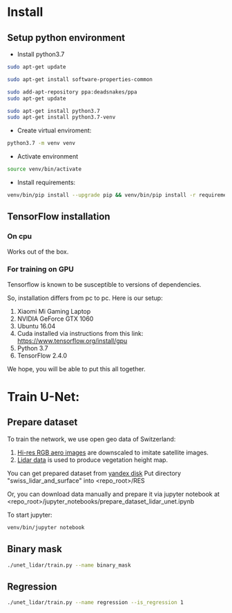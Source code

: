 # Install

## Setup python environment

* Install python3.7

```bash
sudo apt-get update

sudo apt-get install software-properties-common

sudo add-apt-repository ppa:deadsnakes/ppa
sudo apt-get update

sudo apt-get install python3.7
sudo apt-get install python3.7-venv
```

* Create virtual enviroment:
```bash
python3.7 -m venv venv
```
* Activate environment
```bash
source venv/bin/activate
```
* Install requirements:
```bash
venv/bin/pip install --upgrade pip && venv/bin/pip install -r requirements.txt
```

## TensorFlow installation

### On cpu

Works out of the box.

### For training on GPU

Tensorflow is known to be susceptible to versions of dependencies. 

So, installation differs from pc to pc. Here is our setup:

1. Xiaomi Mi Gaming Laptop
2. NVIDIA GeForce GTX 1060
3. Ubuntu 16.04
4. Cuda installed via instructions from this link: https://www.tensorflow.org/install/gpu
5. Python 3.7
6. TensorFlow 2.4.0

We hope, you will be able to put this all together.

# Train U-Net:

## Prepare dataset

To train the network, we use open geo data of Switzerland:

1. [Hi-res RGB aero images](https://www.swisstopo.admin.ch/en/geodata/images/ortho/swissimage10.html) are downscaled to imitate satellite images.
2. [Lidar data](https://www.swisstopo.admin.ch/en/geodata/height/surface3d.html) is used to produce vegetation height map. 

You can get prepared dataset from [yandex disk](https://disk.yandex.ru/d/UtViWQoDQO4jHg)
Put directory "swiss_lidar_and_surface" into <repo_root>/RES

Or, you can download data manually and prepare it via jupyter notebook at
<repo_root>/jupyter_notebooks/prepare_dataset_lidar_unet.ipynb

To start jupyter:
```bash
venv/bin/jupyter notebook
```

## Binary mask

```bash
./unet_lidar/train.py --name binary_mask
```

## Regression

```bash
./unet_lidar/train.py --name regression --is_regression 1
```